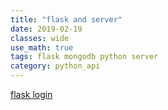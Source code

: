 ```yaml
---
title: "flask and server"
date: 2019-02-19
classes: wide
use_math: true
tags: flask mongodb python server
category: python_api
---
```


[flask login](https://blog.miguelgrinberg.com/post/the-flask-mega-tutorial-part-v-user-logins)